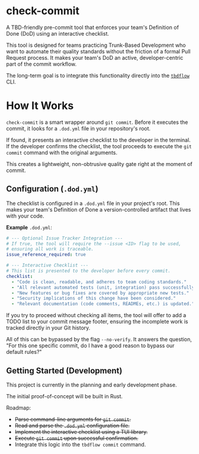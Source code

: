 # check-commit

A TBD-friendly pre-commit tool that enforces your team's Definition of Done (DoD) using an interactive checklist.

This tool is designed for teams practicing Trunk-Based Development who want to automate their quality standards without the friction of a formal Pull Request process. It makes your team's DoD an active, developer-centric part of the commit workflow.

The long-term goal is to integrate this functionality directly into the [`tbdflow`](https://github.com/cladam/tbdflow) CLI.

# How It Works
`check-commit` is a smart wrapper around `git commit`. Before it executes the commit, it looks for a `.dod.yml` file in your repository's root.

If found, it presents an interactive checklist to the developer in the terminal. If the developer confirms the checklist, the tool proceeds to execute the `git commit` command with the original arguments.

This creates a lightweight, non-obtrusive quality gate right at the moment of commit.

## Configuration (`.dod.yml`)
The checklist is configured in a `.dod.yml` file in your project's root. This makes your team's Definition of Done a version-controlled artifact that lives with your code.

**Example** `.dod.yml`:
```yaml
# --- Optional Issue Tracker Integration ---
# If true, the tool will require the --issue <ID> flag to be used,
# ensuring all work is traceable.
issue_reference_required: true

# --- Interactive Checklist ---
# This list is presented to the developer before every commit.
checklist:
  - "Code is clean, readable, and adheres to team coding standards."
  - "All relevant automated tests (unit, integration) pass successfully."
  - "New features or bug fixes are covered by appropriate new tests."
  - "Security implications of this change have been considered."
  - "Relevant documentation (code comments, READMEs, etc.) is updated."
```

If you try to proceed without checking all items, the tool will offer to add a TODO list to your commit message footer, 
ensuring the incomplete work is tracked directly in your Git history.

All of this can be bypassed by the flag `--no-verify`.
It answers the question, "For this one specific commit, do I have a good reason to bypass our default rules?"

## Getting Started (Development)
This project is currently in the planning and early development phase.

The initial proof-of-concept will be built in Rust.

Roadmap:

* ~~Parse command-line arguments for `git commit`.~~
* ~~Read and parse the `.dod.yml` configuration file.~~
* ~~Implement the interactive checklist using a TUI library.~~
* ~~Execute `git commit` upon successful confirmation.~~
* Integrate this logic into the `tbdflow commit` command.
